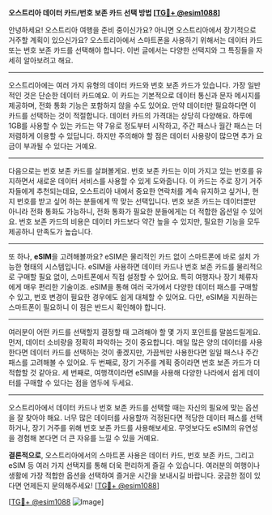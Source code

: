 **오스트리아 데이터 카드/번호 보존 카드 선택 방법 [[TG💪+ @esim1088](https://t.me/s/esim1088)]**

안녕하세요! 오스트리아 여행을 준비 중이신가요? 아니면 오스트리아에서 장기적으로 거주할 계획이 있으신가요? 오스트리아에서 스마트폰을 사용하기 위해서는 데이터 카드 또는 번호 보존 카드를 선택해야 합니다. 이번 글에서는 다양한 선택지와 그 특징들을 자세히 알아보려고 해요.

---

오스트리아에는 여러 가지 유형의 데이터 카드와 번호 보존 카드가 있습니다. 가장 일반적인 것은 단순한 데이터 카드예요. 이 카드는 기본적으로 데이터 통신과 문자 메시지를 제공하며, 전화 통화 기능은 포함하지 않을 수도 있어요. 만약 데이터만 필요하다면 이 카드를 선택하는 것이 적절합니다. 데이터 카드의 가격대는 상당히 다양해요. 하루에 1GB를 사용할 수 있는 카드는 약 7유로 정도부터 시작하고, 주간 패스나 월간 패스는 더 저렴하게 이용할 수 있답니다. 하지만 주의해야 할 점은 데이터 사용량이 많으면 추가 요금이 부과될 수 있다는 거예요.

---

다음으로는 번호 보존 카드를 살펴볼게요. 번호 보존 카드는 이미 가지고 있는 번호를 유지하면서 새로운 데이터 서비스를 사용할 수 있게 도와줍니다. 이 카드는 주로 장기 거주자들에게 추천되는데요, 오스트리아 내에서 중요한 연락처를 계속 유지하고 싶거나, 현지 번호를 받고 싶어 하는 분들에게 딱 맞는 선택입니다. 번호 보존 카드는 데이터뿐만 아니라 전화 통화도 가능하니, 전화 통화가 필요한 분들에게는 더 적합한 옵션일 수 있어요. 번호 보존 카드의 비용은 데이터 카드보다 약간 높을 수 있지만, 필요한 기능을 모두 제공하니 만족도가 높습니다.

---

또 하나, **eSIM**을 고려해볼까요? eSIM은 물리적인 카드 없이 스마트폰에 바로 설치 가능한 형태의 시스템입니다. eSIM을 사용하면 데이터 카드나 번호 보존 카드를 물리적으로 구매할 필요 없이, 스마트폰에서 직접 설정할 수 있어요. 특히 여행자나 장기 체류자에게 매우 편리한 기술이죠. eSIM을 통해 여러 국가에서 다양한 데이터 패스를 구매할 수 있고, 번호 변경이 필요한 경우에도 쉽게 대체할 수 있어요. 다만, eSIM을 지원하는 스마트폰이 필요하니 이 점은 반드시 확인해야 합니다.

---

여러분이 어떤 카드를 선택할지 결정할 때 고려해야 할 몇 가지 포인트를 말씀드릴게요. 먼저, 데이터 소비량을 정확히 파악하는 것이 중요합니다. 매일 많은 양의 데이터를 사용한다면 데이터 카드를 선택하는 것이 좋겠지만, 가끔씩만 사용한다면 일일 패스나 주간 패스를 고려해볼 수 있어요. 두 번째로, 장기 거주를 계획 중이라면 번호 보존 카드가 더 적합할 것 같아요. 세 번째로, 여행객이라면 eSIM을 사용해 다양한 나라에서 쉽게 데이터를 구매할 수 있다는 점을 염두에 두세요.

---

오스트리아에서 데이터 카드나 번호 보존 카드를 선택할 때는 자신의 필요에 맞는 옵션을 잘 찾아야 해요. 너무 많은 데이터를 사용할까 걱정된다면 적당한 데이터 패스를 선택하거나, 장기 거주를 위해 번호 보존 카드를 사용해보세요. 무엇보다도 eSIM의 유연성을 경험해 본다면 더 큰 자유를 느낄 수 있을 거예요.

**결론적으로**, 오스트리아에서의 스마트폰 사용은 데이터 카드, 번호 보존 카드, 그리고 eSIM 등 여러 가지 선택지를 통해 더욱 편리하게 즐길 수 있습니다. 여러분의 여행이나 생활에 가장 적합한 옵션을 선택하여 즐거운 시간을 보내시길 바랍니다. 궁금한 점이 있다면 언제든지 문의해주세요! [[TG💪+ @esim1088](https://t.me/s/esim1088)]

[[TG💪+ @esim1088](https://t.me/s/esim1088) ![Image](https://i.postimg.cc/Y0z9fWf4/image.png)]
